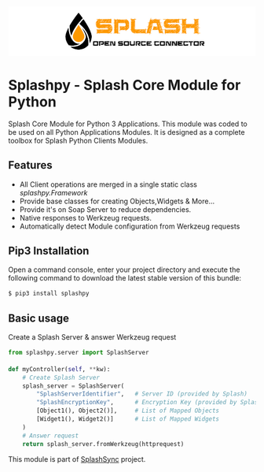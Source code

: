 [![N|Solid](https://github.com/SplashSync/Php-Core/raw/master/img/github.jpg)](https://www.splashsync.com)

# Splashpy - Splash Core Module for Python
Splash Core Module for Python 3 Applications.
This module was coded to be used on all Python Applications Modules.
It is designed as a complete toolbox for Splash Python Clients Modules.  

## Features
- All Client operations are merged in a single static class *splashpy.Framework*
- Provide base classes for creating Objects,Widgets & More...
- Provide it's on Soap Server to reduce dependencies.
- Native responses to Werkzeug requests. 
- Automatically detect Module configuration from Werkzeug requests 

## Pip3 Installation
Open a command console, enter your project directory and execute the
following command to download the latest stable version of this bundle:

```bash
$ pip3 install splashpy
```

## Basic usage

Create a Splash Server & answer Werkzeug request
```python
from splashpy.server import SplashServer

def myController(self, **kw):
    # Create Splash Server
    splash_server = SplashServer(
        "SplashServerIdentifier",   # Server ID (provided by Splash)
        "SplashEncryptionKey",      # Encryption Key (provided by Splash)
        [Object1(), Object2()],     # List of Mapped Objects
        [Widget1(), Widget2()]      # List of Mapped Widgets
    )
    # Answer request
    return splash_server.fromWerkzeug(httprequest)
```

This module is part of [SplashSync](https://splashsync.com) project.